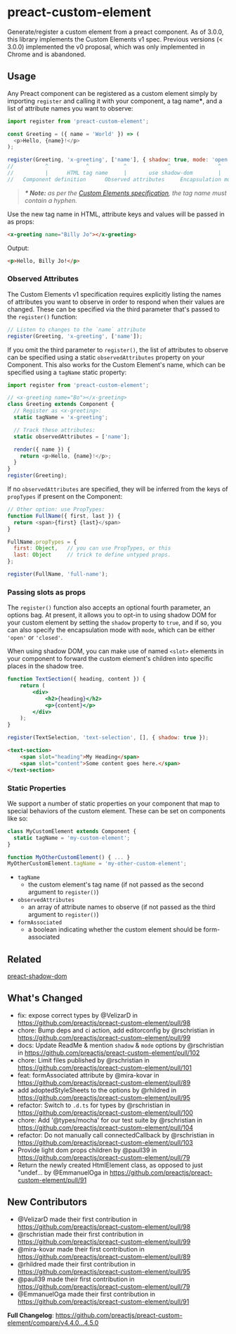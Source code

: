 # preact-custom-element

Generate/register a custom element from a preact component. As of 3.0.0, this library implements the Custom Elements v1 spec.
Previous versions (< 3.0.0) implemented the v0 proposal, which was only implemented in Chrome and is abandoned.

## Usage

Any Preact component can be registered as a custom element simply by importing `register` and calling it with your component, a tag name<strong>*</strong>, and a list of attribute names you want to observe:

```javascript
import register from 'preact-custom-element';

const Greeting = ({ name = 'World' }) => (
  <p>Hello, {name}!</p>
);

register(Greeting, 'x-greeting', ['name'], { shadow: true, mode: 'open', adoptedStyleSheets: [] });
//          ^            ^           ^             ^               ^            ^
//          |      HTML tag name     |       use shadow-dom        |    use adoptedStyleSheets
//   Component definition      Observed attributes     Encapsulation mode for the shadow DOM tree
```

> _**\* Note:** as per the [Custom Elements specification](https://html.spec.whatwg.org/multipage/custom-elements.html#valid-custom-element-name), the tag name must contain a hyphen._

Use the new tag name in HTML, attribute keys and values will be passed in as props:

```html
<x-greeting name="Billy Jo"></x-greeting>
```

Output:

```html
<p>Hello, Billy Jo!</p>
```

### Observed Attributes

The Custom Elements v1 specification requires explicitly listing the names of attributes you want to observe in order to respond when their values are changed. These can be specified via the third parameter that's passed to the `register()` function:

```js
// Listen to changes to the `name` attribute
register(Greeting, 'x-greeting', ['name']);
```

If you omit the third parameter to `register()`, the list of attributes to observe can be specified using a static `observedAttributes` property on your Component. This also works for the Custom Element's name, which can be specified using a `tagName` static property:

```js
import register from 'preact-custom-element';

// <x-greeting name="Bo"></x-greeting>
class Greeting extends Component {
  // Register as <x-greeting>:
  static tagName = 'x-greeting';

  // Track these attributes:
  static observedAttributes = ['name'];

  render({ name }) {
    return <p>Hello, {name}!</p>;
  }
}
register(Greeting);
```

If no `observedAttributes` are specified, they will be inferred from the keys of `propTypes` if present on the Component:

```js
// Other option: use PropTypes:
function FullName({ first, last }) {
  return <span>{first} {last}</span>
}

FullName.propTypes = {
  first: Object,   // you can use PropTypes, or this
  last: Object     // trick to define untyped props.
};

register(FullName, 'full-name');
```

### Passing slots as props

The `register()` function also accepts an optional fourth parameter, an options bag. At present, it allows you to opt-in to using shadow DOM for your custom element by setting the `shadow` property to `true`, and if so, you can also specify the encapsulation mode with `mode`, which can be either `'open'` or `'closed'`.

When using shadow DOM, you can make use of named `<slot>` elements in your component to forward the custom element's children into specific places in the shadow tree.

```jsx
function TextSection({ heading, content }) {
    return (
        <div>
            <h2>{heading}</h2>
            <p>{content}</p>
        </div>
    );
}

register(TextSelection, 'text-selection', [], { shadow: true });
```

```html
<text-section>
    <span slot="heading">My Heading</span>
    <span slot="content">Some content goes here.</span>
</text-section>
```

### Static Properties

We support a number of static properties on your component that map to special behaviors of the custom element. These can be set on components like so:

```js
class MyCustomElement extends Component {
  static tagName = 'my-custom-element';
}

function MyOtherCustomElement() { ... }
MyOtherCustomElement.tagName = 'my-other-custom-element';
```

- `tagName`
  - the custom element's tag name (if not passed as the second argument to `register()`)
- `observedAttributes`
  - an array of attribute names to observe (if not passed as the third argument to `register()`)
- `formAssociated`
  - a boolean indicating whether the custom element should be form-associated

## Related

[preact-shadow-dom](https://github.com/bspaulding/preact-shadow-dom)


## What's Changed
* fix: expose correct types by @VelizarD in https://github.com/preactjs/preact-custom-element/pull/98
* chore: Bump deps and ci action, add editorconfig by @rschristian in https://github.com/preactjs/preact-custom-element/pull/99
* docs: Update ReadMe & mention `shadow` & `mode` options by @rschristian in https://github.com/preactjs/preact-custom-element/pull/102
* chore: Limit files published by @rschristian in https://github.com/preactjs/preact-custom-element/pull/101
* feat: formAssociated attribute by @mira-kovar in https://github.com/preactjs/preact-custom-element/pull/89
* add adoptedStyleSheets to the options by @rhildred in https://github.com/preactjs/preact-custom-element/pull/95
* refactor: Switch to `.d.ts` for types by @rschristian in https://github.com/preactjs/preact-custom-element/pull/100
* chore: Add '@types/mocha' for our test suite by @rschristian in https://github.com/preactjs/preact-custom-element/pull/104
* refactor: Do not manually call connectedCallback by @rschristian in https://github.com/preactjs/preact-custom-element/pull/103
* Provide light dom props children by @paull39 in https://github.com/preactjs/preact-custom-element/pull/79
* Return the newly created HtmlElement class, as opposed to just "undef… by @EmmanuelOga in https://github.com/preactjs/preact-custom-element/pull/91

## New Contributors
* @VelizarD made their first contribution in https://github.com/preactjs/preact-custom-element/pull/98
* @rschristian made their first contribution in https://github.com/preactjs/preact-custom-element/pull/99
* @mira-kovar made their first contribution in https://github.com/preactjs/preact-custom-element/pull/89
* @rhildred made their first contribution in https://github.com/preactjs/preact-custom-element/pull/95
* @paull39 made their first contribution in https://github.com/preactjs/preact-custom-element/pull/79
* @EmmanuelOga made their first contribution in https://github.com/preactjs/preact-custom-element/pull/91

**Full Changelog**: https://github.com/preactjs/preact-custom-element/compare/v4.4.0...4.5.0
